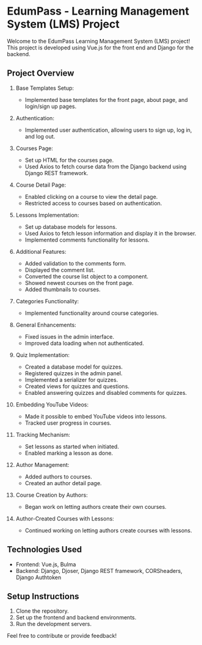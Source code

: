 # EdumPass - Learning Management System (LMS) Project

Welcome to the EdumPass Learning Management System (LMS) project! This project is developed using Vue.js for the front end and Django for the backend.

## Project Overview

1. Base Templates Setup:
   - Implemented base templates for the front page, about page, and login/sign up pages.

2. Authentication:
   - Implemented user authentication, allowing users to sign up, log in, and log out.

3. Courses Page:
   - Set up HTML for the courses page.
   - Used Axios to fetch course data from the Django backend using Django REST framework.

4. Course Detail Page:
   - Enabled clicking on a course to view the detail page.
   - Restricted access to courses based on authentication.

5. Lessons Implementation:
   - Set up database models for lessons.
   - Used Axios to fetch lesson information and display it in the browser.
   - Implemented comments functionality for lessons.

6. Additional Features:
   - Added validation to the comments form.
   - Displayed the comment list.
   - Converted the course list object to a component.
   - Showed newest courses on the front page.
   - Added thumbnails to courses.

7. Categories Functionality:
   - Implemented functionality around course categories.

8. General Enhancements:
   - Fixed issues in the admin interface.
   - Improved data loading when not authenticated.

9. Quiz Implementation:
   - Created a database model for quizzes.
   - Registered quizzes in the admin panel.
   - Implemented a serializer for quizzes.
   - Created views for quizzes and questions.
   - Enabled answering quizzes and disabled comments for quizzes.

10. Embedding YouTube Videos:
    - Made it possible to embed YouTube videos into lessons.
    - Tracked user progress in courses.

11. Tracking Mechanism:
    - Set lessons as started when initiated.
    - Enabled marking a lesson as done.

12. Author Management:
    - Added authors to courses.
    - Created an author detail page.

13. Course Creation by Authors:
    - Began work on letting authors create their own courses.

14. Author-Created Courses with Lessons:
    - Continued working on letting authors create courses with lessons.

## Technologies Used

- Frontend: Vue.js, Bulma
- Backend: Django, Djoser, Django REST framework, CORSheaders, Django Authtoken

## Setup Instructions

1. Clone the repository.
2. Set up the frontend and backend environments.
3. Run the development servers.

Feel free to contribute or provide feedback!

